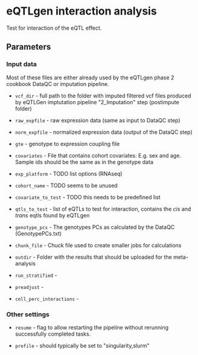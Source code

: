 # eQTLgen interaction analysis

Test for interaction of the eQTL effect.

## Parameters

### Input data

Most of these files are either already used by the eQTLgen phase 2 cookbook DataQC or imputation pipeline.

- `vcf_dir` - full path to the folder with imputed filtered vcf files produced by eQTLGen imptutation pipeline "2_Imputation" step (postimpute folder)

- `raw_expfile` - raw expression data (same as input to DataQC step)

- `norm_expfile` - normalized expression data (output of the DataQC step)

- `gte` - genotype to expression coupling file

- `covariates` - File that contains cohort covariates: E.g. sex and age. Sample ids should be the same as in the genotype data

- `exp_platform` - TODO list options (RNAseq)

- `cohort_name` - TODO seems to be unused

- `covariate_to_test` - TODO this needs to be predefined list

- `qtls_to_test` - list of eQTLs to test for interaction, contains the *cis* and *trans* eqtls found by eQTLgen

- `genotype_pcs` - The genotypes PCs as calculated by the DataQC (GenotypePCs.txt)

- `chunk_file` - Chuck file used to create smaller jobs for calculations

- `outdir` - Folder with the results that should be uploaded for the meta-analysis

- `run_stratified` -

- `preadjust` -

- `cell_perc_interactions` -

### Other settings

- `resume` - flag to allow restarting the pipeline without rerunning successfully completed tasks.

- `profile` - should typically be set to "singularity,slurm"
